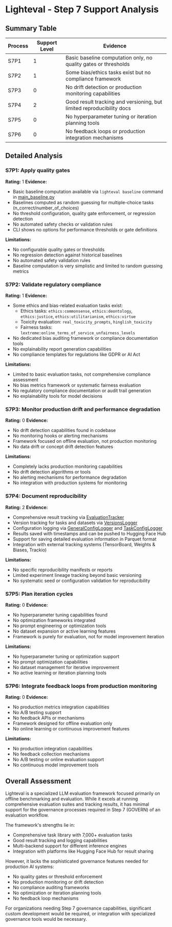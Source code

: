 # Lighteval - Step 7 Support Analysis

## Summary Table
| Process | Support Level | Evidence |
|---------|--------------|----------|
| S7P1 | 1 | Basic baseline computation only, no quality gates or thresholds |
| S7P2 | 1 | Some bias/ethics tasks exist but no compliance framework |
| S7P3 | 0 | No drift detection or production monitoring capabilities |
| S7P4 | 2 | Good result tracking and versioning, but limited reproducibility docs |
| S7P5 | 0 | No hyperparameter tuning or iteration planning tools |
| S7P6 | 0 | No feedback loops or production integration mechanisms |

## Detailed Analysis

### S7P1: Apply quality gates
**Rating:** 1
**Evidence:**
- Basic baseline computation available via `lighteval baseline` command in [main_baseline.py](src/lighteval/main_baseline.py)
- Baselines computed as random guessing for multiple-choice tasks (n_correct/number_of_choices)
- No threshold configuration, quality gate enforcement, or regression detection
- No automated safety checks or validation rules
- CLI shows no options for performance thresholds or gate definitions

**Limitations:**
- No configurable quality gates or thresholds
- No regression detection against historical baselines
- No automated safety validation rules
- Baseline computation is very simplistic and limited to random guessing metrics

### S7P2: Validate regulatory compliance
**Rating:** 1
**Evidence:**
- Some ethics and bias-related evaluation tasks exist:
  - Ethics tasks: `ethics:commonsense`, `ethics:deontology`, `ethics:justice`, `ethics:utilitarianism`, `ethics:virtue`
  - Toxicity evaluation: `real_toxicity_prompts`, `hinglish_toxicity`
  - Fairness tasks: `lextreme:online_terms_of_service_unfairness_levels`
- No dedicated bias auditing framework or compliance documentation tools
- No explainability report generation capabilities
- No compliance templates for regulations like GDPR or AI Act

**Limitations:**
- Limited to basic evaluation tasks, not comprehensive compliance assessment
- No bias metrics framework or systematic fairness evaluation
- No regulatory compliance documentation or audit trail generation
- No explainability tools for model decisions

### S7P3: Monitor production drift and performance degradation
**Rating:** 0
**Evidence:**
- No drift detection capabilities found in codebase
- No monitoring hooks or alerting mechanisms
- Framework focused on offline evaluation, not production monitoring
- No data drift or concept drift detection features

**Limitations:**
- Completely lacks production monitoring capabilities
- No drift detection algorithms or tools
- No alerting mechanisms for performance degradation
- No integration with production systems for monitoring

### S7P4: Document reproducibility
**Rating:** 2
**Evidence:**
- Comprehensive result tracking via [EvaluationTracker](src/lighteval/logging/evaluation_tracker.py)
- Version tracking for tasks and datasets via [VersionsLogger](src/lighteval/logging/info_loggers.py)
- Configuration logging via [GeneralConfigLogger](src/lighteval/logging/info_loggers.py) and [TaskConfigLogger](src/lighteval/logging/info_loggers.py)
- Results saved with timestamps and can be pushed to Hugging Face Hub
- Support for saving detailed evaluation information in Parquet format
- Integration with external tracking systems (TensorBoard, Weights & Biases, Trackio)

**Limitations:**
- No specific reproducibility manifests or reports
- Limited experiment lineage tracking beyond basic versioning
- No systematic seed or configuration validation for reproducibility

### S7P5: Plan iteration cycles
**Rating:** 0
**Evidence:**
- No hyperparameter tuning capabilities found
- No optimization frameworks integrated
- No prompt engineering or optimization tools
- No dataset expansion or active learning features
- Framework is purely for evaluation, not for model improvement iteration

**Limitations:**
- No hyperparameter tuning or optimization support
- No prompt optimization capabilities
- No dataset management for iterative improvement
- No active learning or iteration planning tools

### S7P6: Integrate feedback loops from production monitoring
**Rating:** 0
**Evidence:**
- No production metrics integration capabilities
- No A/B testing support
- No feedback APIs or mechanisms
- Framework designed for offline evaluation only
- No online learning or continuous improvement features

**Limitations:**
- No production integration capabilities
- No feedback collection mechanisms
- No A/B testing or online evaluation support
- No continuous model improvement tools

## Overall Assessment

Lighteval is a specialized LLM evaluation framework focused primarily on offline benchmarking and evaluation. While it excels at running comprehensive evaluation suites and tracking results, it has minimal support for the governance processes required in Step 7 (GOVERN) of an evaluation workflow.

The framework's strengths lie in:
- Comprehensive task library with 7,000+ evaluation tasks
- Good result tracking and logging capabilities
- Multi-backend support for different inference engines
- Integration with platforms like Hugging Face Hub for result sharing

However, it lacks the sophisticated governance features needed for production AI systems:
- No quality gates or threshold enforcement
- No production monitoring or drift detection
- No compliance auditing frameworks
- No optimization or iteration planning tools
- No feedback loop mechanisms

For organizations needing Step 7 governance capabilities, significant custom development would be required, or integration with specialized governance tools would be necessary.